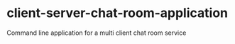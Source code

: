 # client-server-chat-room-application
Command line application for a multi client chat room service
